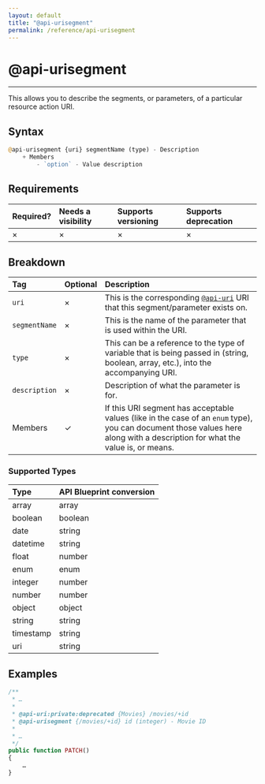 ```yaml
---
layout: default
title: "@api-urisegment"
permalink: /reference/api-urisegment
---
```


# @api-urisegment
---

This allows you to describe the segments, or parameters, of a particular resource action URI.

## Syntax
```php
@api-urisegment {uri} segmentName (type) - Description
    + Members
        - `option` - Value description
```

## Requirements

| Required? | Needs a visibility | Supports versioning | Supports deprecation |
| :--- | :--- | :--- | :--- |
| × | × | × | × |

## Breakdown

| Tag | Optional | Description |
| :--- | :--- | :--- |
| `uri` | × | This is the corresponding [`@api-uri`](/reference/api-uri) URI that this segment/parameter exists on. |
| `segmentName` | × | This is the name of the parameter that is used within the URI. |
| `type` | × | This can be a reference to the type of variable that is being passed in (string, boolean, array, etc.), into the accompanying URI. |
| `description` | × | Description of what the parameter is for. |
| Members | ✓ | If this URI segment has acceptable values (like in the case of an `enum` type), you can document those values here along with a description for what the value is, or means. |

### Supported Types

| Type | API Blueprint conversion |
| :--- | :--- |
| array | array |
| boolean | boolean |
| date | string |
| datetime | string |
| float | number |
| enum | enum |
| integer | number |
| number | number |
| object | object |
| string | string |
| timestamp | string |
| uri | string |

## Examples
```php
/**
 * …
 *
 * @api-uri:private:deprecated {Movies} /movies/+id
 * @api-urisegment {/movies/+id} id (integer) - Movie ID
 *
 * …
 */
public function PATCH()
{
    …
}
```
